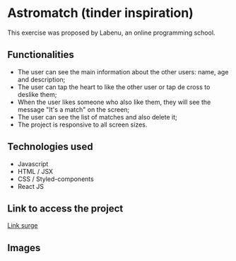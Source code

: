 # Astromatch (tinder inspiration)
This exercise was proposed by Labenu, an online programming school.

## Functionalities
* The user can see the main information about the other users: name, age and description;
* The user can tap the heart to like the other user or tap de cross to deslike them;
* When the user likes someone who also like them, they will see the message "It's a match" on the screen;
* The user can see the list of matches and also delete it;
* The project is responsive to all screen sizes.

## Technologies used
* Javascript
* HTML / JSX
* CSS / Styled-components
* React JS

## Link to access the project
[Link surge](https://macabre-bean.surge.sh/)

## Images
